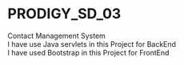 # PRODIGY_SD_03
Contact Management System                                                        
I have use Java servlets in this Project for BackEnd                              
I have used Bootstrap in this Project for FrontEnd
